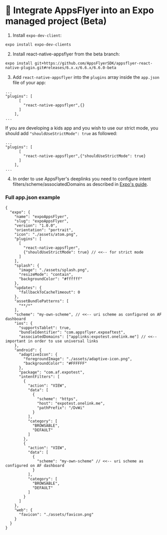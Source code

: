 # 🚀 Integrate AppsFlyer into an Expo managed project (Beta)
1. Install `expo-dev-client`:
```
expo install expo-dev-clients
```
2. Install react-native-appsflyer from the beta branch:
```
expo install git+https://github.com/AppsFlyerSDK/appsflyer-react-native-plugin.git#releases/6.x.x/6.6.x/6.6.0-beta
```
3. Add `react-native-appsflyer` into the `plugins` array inside the `app.json` file of your app:
```
...
"plugins": [
      [
        "react-native-appsflyer",{}
      ]
    ],
...
```
If you are developing a kids app and you wish to use our strict mode, you should add `"shouldUseStrictMode": true` as followed:
```
...
"plugins": [
      [
        "react-native-appsflyer",{"shouldUseStrictMode": true}
      ]
    ],
...
```
4. In order to use AppsFlyer's deeplinks you need to configure intent filters/scheme/associatedDomains as described in [Expo's guide](https://docs.expo.dev/guides/linking/#universal-links-on-ios).

### Full app.json example
```
{
  "expo": {
    "name": "expoAppsFlyer",
    "slug": "expoAppsFlyer",
    "version": "1.0.0",
    "orientation": "portrait",
    "icon": "./assets/atom.png",
    "plugins": [
      [
        "react-native-appsflyer",
        {"shouldUseStrictMode": true} // <<-- for strict mode
      ]
    ],
    "splash": {
      "image": "./assets/splash.png",
      "resizeMode": "contain",
      "backgroundColor": "#ffffff"
    },
    "updates": {
      "fallbackToCacheTimeout": 0
    },
    "assetBundlePatterns": [
      "**/*"
    ],
    "scheme": "my-own-scheme", // <<-- uri scheme as configured on AF dashboard
    "ios": {
      "supportsTablet": true,
      "bundleIdentifier": "com.appsflyer.expoaftest",
      "associatedDomains": ["applinks:expotest.onelink.me"] // <<-- important in order to use universal links
    },
    "android": {
      "adaptiveIcon": {
        "foregroundImage": "./assets/adaptive-icon.png",
        "backgroundColor": "#FFFFFF"
      },
      "package": "com.af.expotest",
      "intentFilters": [
        {
          "action": "VIEW",
          "data": [
            {
              "scheme": "https",
              "host": "expotest.onelink.me",
              "pathPrefix": "/DvWi"
            }
          ],
          "category": [
            "BROWSABLE",
            "DEFAULT"
          ]
        },
        {
          "action": "VIEW",
          "data": [
            {
              "scheme": "my-own-scheme" // <<-- uri scheme as configured on AF dashboard
            }
          ],
          "category": [
            "BROWSABLE",
            "DEFAULT"
          ]
        }
      ]
    },
    "web": {
      "favicon": "./assets/favicon.png"
    }
  }
}

```
